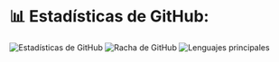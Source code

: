 # 📊 Estadísticas de GitHub:
![Estadísticas de GitHub](https://github-readme-stats.vercel.app/api?username=Mortadelo24&theme=dark&hide_border=false&include_all_commits=true&count_private=false)
![Racha de GitHub](https://github-readme-streak-stats.herokuapp.com/?user=Mortadelo24&theme=dark&hide_border=false)
![Lenguajes principales](https://github-readme-stats.vercel.app/api/top-langs/?username=Mortadelo24&theme=dark&hide_border=false&include_all_commits=true&count_private=false&layout=compact)


